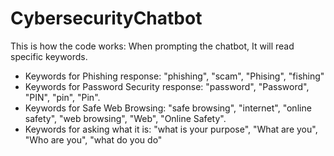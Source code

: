 # CybersecurityChatbot
This is how the code works:
 When prompting the chatbot, It will read specific keywords.

- Keywords for Phishing response: "phishing", "scam", "Phising", "fishing"
- Keywords for Password Security response: "password", "Password", "PIN",  "pin", "Pin".
- Keywords for Safe Web Browsing:  "safe browsing", "internet", "online safety", "web browsing", "Web", "Online Safety".
- Keywords for asking what it is: "what is your purpose", "What are you", "Who are you", "what do you do"
